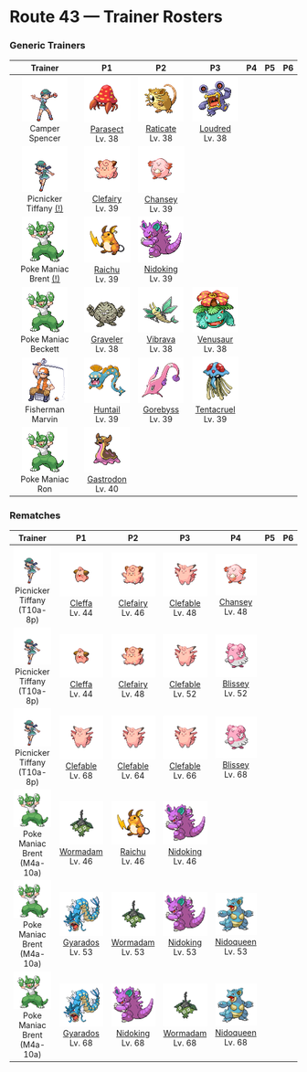 # Route 43 — Trainer Rosters

### Generic Trainers

| Trainer | P1 | P2 | P3 | P4 | P5 | P6 |
|:-------:|:--:|:--:|:--:|:--:|:--:|:--:|
| ![Camper Spencer](../../assets/trainers/camper.png "Camper Spencer")<br>Camper Spencer | ![Parasect](../../assets/sprites/parasect/front.gif "Parasect: The larger the mushroom on its back grows, the stronger the mushroom spores it scatters.")<br>[Parasect](../../pokemon/parasect.md/)<br>Lv. 38 | ![Raticate](../../assets/sprites/raticate/front.gif "Raticate: Its whiskers help it to maintain balance. Its fangs never stop growing, so it gnaws to pare them down.")<br>[Raticate](../../pokemon/raticate.md/)<br>Lv. 38 | ![Loudred](../../assets/sprites/loudred/front.gif "Loudred: It shouts loudly by inhaling air, and then uses its well-developed stomach muscles to exhale.")<br>[Loudred](../../pokemon/loudred.md/)<br>Lv. 38 |
| ![Picnicker Tiffany (!)](../../assets/trainers/picnicker.png "Picnicker Tiffany (!)")<br>Picnicker Tiffany [(!)](#rematches) | ![Clefairy](../../assets/sprites/clefairy/front.gif "Clefairy: Its adorable behavior and cry make it highly popular. However, this cute Pokémon is rarely found.")<br>[Clefairy](../../pokemon/clefairy.md/)<br>Lv. 39 | ![Chansey](../../assets/sprites/chansey/front.gif "Chansey: Being few in number and difficult to capture, it is said to bring happiness to the Trainer who catches it.")<br>[Chansey](../../pokemon/chansey.md/)<br>Lv. 39 |
| ![Poke Maniac Brent (!)](../../assets/trainers/poke_maniac.png "Poke Maniac Brent (!)")<br>Poke Maniac Brent [(!)](#rematches) | ![Raichu](../../assets/sprites/raichu/front.gif "Raichu: If the electric pouches in its cheeks become fully charged, both ears will stand straight up.")<br>[Raichu](../../pokemon/raichu.md/)<br>Lv. 39 | ![Nidoking](../../assets/sprites/nidoking/front.gif "Nidoking: Its tail is thick and powerful. If it binds an enemy, it can render the victim helpless quite easily.")<br>[Nidoking](../../pokemon/nidoking.md/)<br>Lv. 39 |
| ![Poke Maniac Beckett](../../assets/trainers/poke_maniac.png "Poke Maniac Beckett")<br>Poke Maniac Beckett | ![Graveler](../../assets/sprites/graveler/front.gif "Graveler: A slow walker, it rolls to move. It pays no attention to any object that happens to be in its path.")<br>[Graveler](../../pokemon/graveler.md/)<br>Lv. 38 | ![Vibrava](../../assets/sprites/vibrava/front.gif "Vibrava: It vibrates its wings vigorously, creating ultrasonic waves that cause serious headaches.")<br>[Vibrava](../../pokemon/vibrava.md/)<br>Lv. 38 | ![Venusaur](../../assets/sprites/venusaur/front.gif "Venusaur: It is able to convert sunlight into energy. As a result, it is more powerful in the summertime.")<br>[Venusaur](../../pokemon/venusaur.md/)<br>Lv. 38 |
| ![Fisherman Marvin](../../assets/trainers/fisherman.png "Fisherman Marvin")<br>Fisherman Marvin | ![Huntail](../../assets/sprites/huntail/front.gif "Huntail: It lives deep in the pitch-dark sea. It attracts prey by moving its tail in mimicry of a small animal.")<br>[Huntail](../../pokemon/huntail.md/)<br>Lv. 39 | ![Gorebyss](../../assets/sprites/gorebyss/front.gif "Gorebyss: Its pink body becomes more vivid with the rise of water temperatures in the springtime.")<br>[Gorebyss](../../pokemon/gorebyss.md/)<br>Lv. 39 | ![Tentacruel](../../assets/sprites/tentacruel/front.gif "Tentacruel: In battle, it extends all 80 of its tentacles to entrap its opponent inside a poisonous net.")<br>[Tentacruel](../../pokemon/tentacruel.md/)<br>Lv. 39 |
| ![Poke Maniac Ron](../../assets/trainers/poke_maniac.png "Poke Maniac Ron")<br>Poke Maniac Ron | ![Gastrodon](../../assets/sprites/gastrodon/front.gif "Gastrodon: When its natural enemy attacks, it oozes purple fluid and escapes.")<br>[Gastrodon](../../pokemon/gastrodon.md/)<br>Lv. 40 |


### Rematches

| Trainer | P1 | P2 | P3 | P4 | P5 | P6 |
|:-------:|:--:|:--:|:--:|:--:|:--:|:--:|
| ![Picnicker Tiffany (T10a-8p)](../../assets/trainers/picnicker.png "Picnicker Tiffany (T10a-8p)")<br>Picnicker Tiffany (T10a-8p) | ![Cleffa](../../assets/sprites/cleffa/front.gif "Cleffa: When numerous meteors illuminate the night sky, sightings of CLEFFA strangely increase.")<br>[Cleffa](../../pokemon/cleffa.md/)<br>Lv. 44 | ![Clefairy](../../assets/sprites/clefairy/front.gif "Clefairy: Its adorable behavior and cry make it highly popular. However, this cute Pokémon is rarely found.")<br>[Clefairy](../../pokemon/clefairy.md/)<br>Lv. 46 | ![Clefable](../../assets/sprites/clefable/front.gif "Clefable: Its very sensitive ears let it distinguish distant sounds. As a result, it prefers quiet places.")<br>[Clefable](../../pokemon/clefable.md/)<br>Lv. 48 | ![Chansey](../../assets/sprites/chansey/front.gif "Chansey: Being few in number and difficult to capture, it is said to bring happiness to the Trainer who catches it.")<br>[Chansey](../../pokemon/chansey.md/)<br>Lv. 48 |
| ![Picnicker Tiffany (T10a-8p)](../../assets/trainers/picnicker.png "Picnicker Tiffany (T10a-8p)")<br>Picnicker Tiffany (T10a-8p) | ![Cleffa](../../assets/sprites/cleffa/front.gif "Cleffa: When numerous meteors illuminate the night sky, sightings of CLEFFA strangely increase.")<br>[Cleffa](../../pokemon/cleffa.md/)<br>Lv. 44 | ![Clefairy](../../assets/sprites/clefairy/front.gif "Clefairy: Its adorable behavior and cry make it highly popular. However, this cute Pokémon is rarely found.")<br>[Clefairy](../../pokemon/clefairy.md/)<br>Lv. 48 | ![Clefable](../../assets/sprites/clefable/front.gif "Clefable: Its very sensitive ears let it distinguish distant sounds. As a result, it prefers quiet places.")<br>[Clefable](../../pokemon/clefable.md/)<br>Lv. 52 | ![Blissey](../../assets/sprites/blissey/front.gif "Blissey: It has a very compassionate nature. If it sees a sick Pokémon, it will nurse the sufferer back to health.")<br>[Blissey](../../pokemon/blissey.md/)<br>Lv. 52 |
| ![Picnicker Tiffany (T10a-8p)](../../assets/trainers/picnicker.png "Picnicker Tiffany (T10a-8p)")<br>Picnicker Tiffany (T10a-8p) | ![Clefable](../../assets/sprites/clefable/front.gif "Clefable: Its very sensitive ears let it distinguish distant sounds. As a result, it prefers quiet places.")<br>[Clefable](../../pokemon/clefable.md/)<br>Lv. 68 | ![Clefable](../../assets/sprites/clefable/front.gif "Clefable: Its very sensitive ears let it distinguish distant sounds. As a result, it prefers quiet places.")<br>[Clefable](../../pokemon/clefable.md/)<br>Lv. 64 | ![Clefable](../../assets/sprites/clefable/front.gif "Clefable: Its very sensitive ears let it distinguish distant sounds. As a result, it prefers quiet places.")<br>[Clefable](../../pokemon/clefable.md/)<br>Lv. 66 | ![Blissey](../../assets/sprites/blissey/front.gif "Blissey: It has a very compassionate nature. If it sees a sick Pokémon, it will nurse the sufferer back to health.")<br>[Blissey](../../pokemon/blissey.md/)<br>Lv. 68 |
| ![Poke Maniac Brent (M4a-10a)](../../assets/trainers/poke_maniac.png "Poke Maniac Brent (M4a-10a)")<br>Poke Maniac Brent (M4a-10a) | ![Wormadam](../../assets/sprites/wormadam-plant/front.gif "Wormadam: It is said that a WORMADAM that evolves on a cold day will have a thicker cloak.")<br>[Wormadam](../../pokemon/wormadam-plant.md/)<br>Lv. 46 | ![Raichu](../../assets/sprites/raichu/front.gif "Raichu: If the electric pouches in its cheeks become fully charged, both ears will stand straight up.")<br>[Raichu](../../pokemon/raichu.md/)<br>Lv. 46 | ![Nidoking](../../assets/sprites/nidoking/front.gif "Nidoking: Its tail is thick and powerful. If it binds an enemy, it can render the victim helpless quite easily.")<br>[Nidoking](../../pokemon/nidoking.md/)<br>Lv. 46 |
| ![Poke Maniac Brent (M4a-10a)](../../assets/trainers/poke_maniac.png "Poke Maniac Brent (M4a-10a)")<br>Poke Maniac Brent (M4a-10a) | ![Gyarados](../../assets/sprites/gyarados/front.gif "Gyarados: Once it appears, it goes on a rampage. It remains enraged until it demolishes everything around it.")<br>[Gyarados](../../pokemon/gyarados.md/)<br>Lv. 53 | ![Wormadam](../../assets/sprites/wormadam-plant/front.gif "Wormadam: It is said that a WORMADAM that evolves on a cold day will have a thicker cloak.")<br>[Wormadam](../../pokemon/wormadam-plant.md/)<br>Lv. 53 | ![Nidoking](../../assets/sprites/nidoking/front.gif "Nidoking: Its tail is thick and powerful. If it binds an enemy, it can render the victim helpless quite easily.")<br>[Nidoking](../../pokemon/nidoking.md/)<br>Lv. 53 | ![Nidoqueen](../../assets/sprites/nidoqueen/front.gif "Nidoqueen: It uses its scaly, rugged body to seal the entrance of its nest and protect its young from predators.")<br>[Nidoqueen](../../pokemon/nidoqueen.md/)<br>Lv. 53 |
| ![Poke Maniac Brent (M4a-10a)](../../assets/trainers/poke_maniac.png "Poke Maniac Brent (M4a-10a)")<br>Poke Maniac Brent (M4a-10a) | ![Gyarados](../../assets/sprites/gyarados/front.gif "Gyarados: Once it appears, it goes on a rampage. It remains enraged until it demolishes everything around it.")<br>[Gyarados](../../pokemon/gyarados.md/)<br>Lv. 68 | ![Nidoking](../../assets/sprites/nidoking/front.gif "Nidoking: Its tail is thick and powerful. If it binds an enemy, it can render the victim helpless quite easily.")<br>[Nidoking](../../pokemon/nidoking.md/)<br>Lv. 68 | ![Wormadam](../../assets/sprites/wormadam-plant/front.gif "Wormadam: It is said that a WORMADAM that evolves on a cold day will have a thicker cloak.")<br>[Wormadam](../../pokemon/wormadam-plant.md/)<br>Lv. 68 | ![Nidoqueen](../../assets/sprites/nidoqueen/front.gif "Nidoqueen: It uses its scaly, rugged body to seal the entrance of its nest and protect its young from predators.")<br>[Nidoqueen](../../pokemon/nidoqueen.md/)<br>Lv. 68 |

